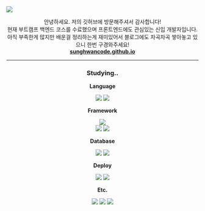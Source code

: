 <style>
noneclick {
    pointer-events: none;
}
</style>

<img src="https://capsule-render.vercel.app/api?type=waving&color=D9C099&height=200&section=header&text=Sunghwan 💻 Code&fontSize=60"/>

<p align="center">
<!-- <a href="https://hits.seeyoufarm.com"><img src="https://hits.seeyoufarm.com/api/count/incr/badge.svg?url=https%3A%2F%2Fgithub.com%2Fsunghwancode%2Fhit-counter&count_bg=%23EE9D37&title_bg=%23555555&icon=github.svg&icon_color=%23E7E7E7&title=hits&edge_flat=false"/></a> -->
</p>
<p align="center">
안녕하세요. 저의 깃허브에 방문해주셔서 감사합니다!<br>
현재 부트캠프 백엔드 코스를 수료했으며 프론트엔드에도 관심있는 신입 개발자입니다.<br>
아직 부족한게 많지만 배운걸 정리하는게 재미있어서 블로그에도 차곡차곡 쌓아놓고 있으니 한번 구경와주세요!<br>
<b><a href="https://sunghwancode.github.io/" target="_blank">sunghwancode.github.io</a></b>
</p>

---

<noneclick>
<h3 align="center">Studying..</h3>
<p align="center">
<b>Language</b>
</p>
<p align="center">
<img src="https://img.shields.io/badge/Javascript-F7DF1E?style=for-the-badge&logo=Javascript&logoColor=black"> <img src="https://img.shields.io/badge/Typescript-3178C6?style=for-the-badge&logo=Typescript&logoColor=black">
</p>
<p align="center">
<b>Framework</b>
</p>
<p align="center">
<img src="https://img.shields.io/badge/Node.js-339933?style=for-the-badge&logo=Node.js&logoColor=black">
<br>
<img src="https://img.shields.io/badge/NestJS-E0234E?style=for-the-badge&logo=NestJS&logoColor=black"> <img src="https://img.shields.io/badge/GraphQL-E10098?style=for-the-badge&logo=GraphQL&logoColor=black">
</p>
<p align="center">
<b>Database</b>
</p>
<p align="center">
<img src="https://img.shields.io/badge/MySQL-4479A1?style=for-the-badge&logo=MySQL&logoColor=black"> <img src="https://img.shields.io/badge/MongoDB-47A248?style=for-the-badge&logo=MongoDB&logoColor=black">
</p>
<p align="center">
<b>Deploy</b>
</p>
<p align="center">
<img src="https://img.shields.io/badge/Docker-2496ED?style=for-the-badge&logo=Docker&logoColor=black"> <img src="https://img.shields.io/badge/Google Cloud Platform-4285F4?style=for-the-badge&logo=Google&logoColor=black">
</p>
<p align="center">
<b>Etc.</b>
</p>
<p align="center">
<img src="https://img.shields.io/badge/ElasticSearch-005571?style=for-the-badge&logo=ElasticSearch&logoColor=black"> <img src="https://img.shields.io/badge/Logstash-005571?style=for-the-badge&logo=Logstash&logoColor=black"> <img src="https://img.shields.io/badge/Redis-DC382D?style=for-the-badge&logo=Redis&logoColor=black">
</p>
</noneclick>
